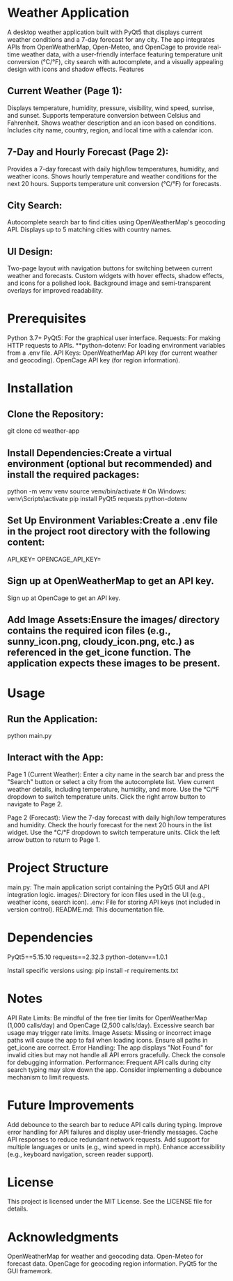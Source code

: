 # Weather Application
A desktop weather application built with PyQt5 that displays current weather conditions and a 7-day forecast for any city. The app integrates APIs from OpenWeatherMap, Open-Meteo, and OpenCage to provide real-time weather data, with a user-friendly interface featuring temperature unit conversion (°C/°F), city search with autocomplete, and a visually appealing design with icons and shadow effects.
Features

## Current Weather (Page 1):

Displays temperature, humidity, pressure, visibility, wind speed, sunrise, and sunset.
Supports temperature conversion between Celsius and Fahrenheit.
Shows weather description and an icon based on conditions.
Includes city name, country, region, and local time with a calendar icon.


## 7-Day and Hourly Forecast (Page 2):

Provides a 7-day forecast with daily high/low temperatures, humidity, and weather icons.
Shows hourly temperature and weather conditions for the next 20 hours.
Supports temperature unit conversion (°C/°F) for forecasts.


## City Search:

Autocomplete search bar to find cities using OpenWeatherMap's geocoding API.
Displays up to 5 matching cities with country names.


## UI Design:

Two-page layout with navigation buttons for switching between current weather and forecasts.
Custom widgets with hover effects, shadow effects, and icons for a polished look.
Background image and semi-transparent overlays for improved readability.



# Prerequisites

Python 3.7+
PyQt5: For the graphical user interface.
Requests: For making HTTP requests to APIs.
**python-dotenv: For loading environment variables from a .env file.
API Keys:
OpenWeatherMap API key (for current weather and geocoding).
OpenCage API key (for region information).



# Installation

## Clone the Repository:
git clone <repository-url>
cd weather-app


## Install Dependencies:Create a virtual environment (optional but recommended) and install the required packages:
python -m venv venv
source venv/bin/activate  # On Windows: venv\Scripts\activate
pip install PyQt5 requests python-dotenv


## Set Up Environment Variables:Create a .env file in the project root directory with the following content:
API_KEY=<your-openweathermap-api-key>
OPENCAGE_API_KEY=<your-opencage-api-key>


## Sign up at OpenWeatherMap to get an API key.
Sign up at OpenCage to get an API key.


## Add Image Assets:Ensure the images/ directory contains the required icon files (e.g., sunny_icon.png, cloudy_icon.png, etc.) as referenced in the get_icone function. The application expects these images to be present.


# Usage

## Run the Application:
python main.py


## Interact with the App:

Page 1 (Current Weather):
Enter a city name in the search bar and press the "Search" button or select a city from the autocomplete list.
View current weather details, including temperature, humidity, and more.
Use the °C/°F dropdown to switch temperature units.
Click the right arrow button to navigate to Page 2.


Page 2 (Forecast):
View the 7-day forecast with daily high/low temperatures and humidity.
Check the hourly forecast for the next 20 hours in the list widget.
Use the °C/°F dropdown to switch temperature units.
Click the left arrow button to return to Page 1.





# Project Structure

main.py: The main application script containing the PyQt5 GUI and API integration logic.
images/: Directory for icon files used in the UI (e.g., weather icons, search icon).
.env: File for storing API keys (not included in version control).
README.md: This documentation file.

# Dependencies

PyQt5==5.15.10
requests==2.32.3
python-dotenv==1.0.1

Install specific versions using:
pip install -r requirements.txt

# Notes

API Rate Limits: Be mindful of the free tier limits for OpenWeatherMap (1,000 calls/day) and OpenCage (2,500 calls/day). Excessive search bar usage may trigger rate limits.
Image Assets: Missing or incorrect image paths will cause the app to fail when loading icons. Ensure all paths in get_icone are correct.
Error Handling: The app displays "Not Found" for invalid cities but may not handle all API errors gracefully. Check the console for debugging information.
Performance: Frequent API calls during city search typing may slow down the app. Consider implementing a debounce mechanism to limit requests.

# Future Improvements

Add debounce to the search bar to reduce API calls during typing.
Improve error handling for API failures and display user-friendly messages.
Cache API responses to reduce redundant network requests.
Add support for multiple languages or units (e.g., wind speed in mph).
Enhance accessibility (e.g., keyboard navigation, screen reader support).

# License
This project is licensed under the MIT License. See the LICENSE file for details.

# Acknowledgments
OpenWeatherMap for weather and geocoding data.
Open-Meteo for forecast data.
OpenCage for geocoding region information.
PyQt5 for the GUI framework.

